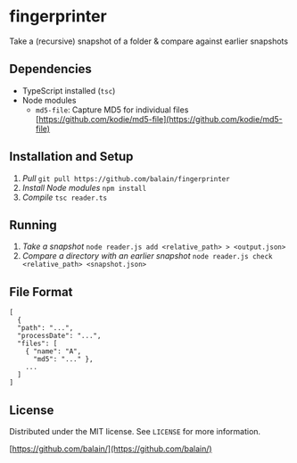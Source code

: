 # fingerprinter

Take a (recursive) snapshot of a folder & compare against earlier snapshots

## Dependencies
* TypeScript installed (`tsc`)
* Node modules
  * `md5-file`: Capture MD5 for individual files [https://github.com/kodie/md5-file](https://github.com/kodie/md5-file)

## Installation and Setup
1. *Pull* `git pull https://github.com/balain/fingerprinter`
1. *Install Node modules* `npm install`
1. *Compile* `tsc reader.ts`

## Running
1. *Take a snapshot* `node reader.js add <relative_path> > <output.json>`
1. *Compare a directory with an earlier snapshot* `node reader.js check <relative_path> <snapshot.json>`

## File Format
```
[
  {
  "path": "...",
  "processDate": "...",
  "files": [
    { "name": "A",
      "md5": "..." }, 
    ...
  ]
]
```

## License

Distributed under the MIT license. See ``LICENSE`` for more information.

[https://github.com/balain/](https://github.com/balain/)